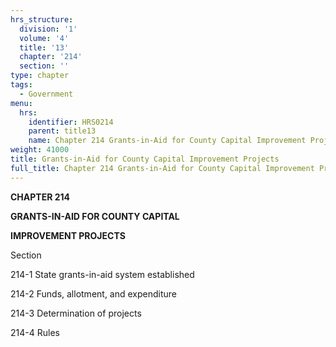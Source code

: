 ```yaml
---
hrs_structure:
  division: '1'
  volume: '4'
  title: '13'
  chapter: '214'
  section: ''
type: chapter
tags:
  - Government
menu:
  hrs:
    identifier: HRS0214
    parent: title13
    name: Chapter 214 Grants-in-Aid for County Capital Improvement Projects
weight: 41000
title: Grants-in-Aid for County Capital Improvement Projects
full_title: Chapter 214 Grants-in-Aid for County Capital Improvement Projects
---
```

**CHAPTER 214**

**GRANTS-IN-AID FOR COUNTY CAPITAL**

**IMPROVEMENT PROJECTS**

Section

214-1 State grants-in-aid system established

214-2 Funds, allotment, and expenditure

214-3 Determination of projects

214-4 Rules